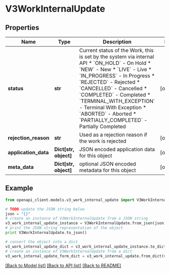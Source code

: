 # V3WorkInternalUpdate


## Properties
Name | Type | Description | Notes
------------ | ------------- | ------------- | -------------
**status** | **str** | Current status of the Work, this is set by the system via internal API  * &#x60;ON_HOLD&#x60; - On Hold * &#x60;NEW&#x60; - New * &#x60;LIVE&#x60; - Live * &#x60;IN_PROGRESS&#x60; - In Progress * &#x60;REJECTED&#x60; - Rejected * &#x60;CANCELLED&#x60; - Cancelled * &#x60;COMPLETED&#x60; - Completed * &#x60;TERMINAL_WITH_EXCEPTION&#x60; - Terminal With Exception * &#x60;ABORTED&#x60; - Aborted * &#x60;PARTIALLY_COMPLETED&#x60; - Partially Completed | [optional] 
**rejection_reason** | **str** | Used as a rejection reason if the work is rejected | [optional] 
**application_data** | **Dict[str, object]** | JSON encoded application data for this object | [optional] 
**meta_data** | **Dict[str, object]** | optional JSON encoded metadata for this object | [optional] 

## Example

```python
from openapi_client.models.v3_work_internal_update import V3WorkInternalUpdate

# TODO update the JSON string below
json = "{}"
# create an instance of V3WorkInternalUpdate from a JSON string
v3_work_internal_update_instance = V3WorkInternalUpdate.from_json(json)
# print the JSON string representation of the object
print V3WorkInternalUpdate.to_json()

# convert the object into a dict
v3_work_internal_update_dict = v3_work_internal_update_instance.to_dict()
# create an instance of V3WorkInternalUpdate from a dict
v3_work_internal_update_form_dict = v3_work_internal_update.from_dict(v3_work_internal_update_dict)
```
[[Back to Model list]](../README.md#documentation-for-models) [[Back to API list]](../README.md#documentation-for-api-endpoints) [[Back to README]](../README.md)


